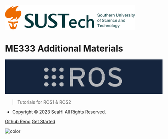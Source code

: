 <!-- _coverpage.md -->



<img src="_media/SUSTech.svg" style="zoom:70%;" />



# ME333 Additional Materials


![](_media/banner.png) 




> Tutorials for ROS1 & ROS2








- Copyright © 2023 SeaHI All Rights Reserved.




[Github Repo](https://github.com/SeaHI-Robot/ROS_Tutorial)
[Get Started](README.md)

<!-- 背景色 -->

![color](#f0f0f0)

